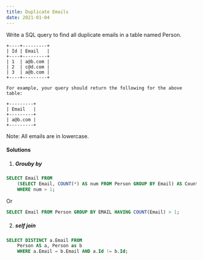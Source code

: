```yaml
---
title: Duplicate Emails
date: 2021-01-04
---
```

Write a SQL query to find all duplicate emails in a table named Person.

```
+----+---------+
| Id | Email   |
+----+---------+
| 1  | a@b.com |
| 2  | c@d.com |
| 3  | a@b.com |
+----+---------+

For example, your query should return the following for the above table:

+---------+
| Email   |
+---------+
| a@b.com |
+---------+
```

Note: All emails are in lowercase.

#### Solutions

1. ##### Grouby by

```sql
SELECT Email FROM
    (SELECT Email, COUNT(*) AS num FROM Person GROUP BY Email) AS Counter
    WHERE num > 1;
```

Or

```sql
SELECT Email FROM Person GROUP BY EMAIL HAVING COUNT(Email) > 1;

```


2. ##### self join

```sql
SELECT DISTINCT a.Email FROM
    Person AS a, Person as b
    WHERE a.Email = b.Email AND a.Id != b.Id;
```